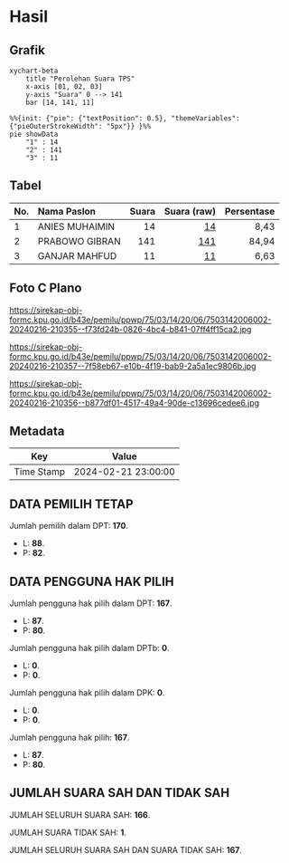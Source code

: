 # Hasil

## Grafik

```mermaid
xychart-beta
    title "Perolehan Suara TPS"
    x-axis [01, 02, 03]
    y-axis "Suara" 0 --> 141
    bar [14, 141, 11]
```

```mermaid
%%{init: {"pie": {"textPosition": 0.5}, "themeVariables": {"pieOuterStrokeWidth": "5px"}} }%%
pie showData
    "1" : 14
    "2" : 141
    "3" : 11
```

## Tabel

| No. | Nama Paslon    | Suara | Suara (raw) | Persentase |
|:--- |:-------------- | -----:| -----------:| ----------:|
| 1   | ANIES MUHAIMIN | 14    | [14][p-1]   | 8,43       |
| 2   | PRABOWO GIBRAN | 141   | [141][p-2]  | 84,94      |
| 3   | GANJAR MAHFUD  | 11    | [11][p-3]   | 6,63       |


[p-1]: https://github.com/gigit-pemilu/pemilu-2024-75-gorontalo/blob/main/pilpres/hitung-suara/sub/75-gorontalo/sub/03-bone-bolango/sub/14-bulango-ulu/sub/2006-suka-makmur/sub/002-tps/sub/paslon-1.txt
[p-2]: https://github.com/gigit-pemilu/pemilu-2024-75-gorontalo/blob/main/pilpres/hitung-suara/sub/75-gorontalo/sub/03-bone-bolango/sub/14-bulango-ulu/sub/2006-suka-makmur/sub/002-tps/sub/paslon-2.txt
[p-3]: https://github.com/gigit-pemilu/pemilu-2024-75-gorontalo/blob/main/pilpres/hitung-suara/sub/75-gorontalo/sub/03-bone-bolango/sub/14-bulango-ulu/sub/2006-suka-makmur/sub/002-tps/sub/paslon-3.txt

## Foto C Plano

https://sirekap-obj-formc.kpu.go.id/b43e/pemilu/ppwp/75/03/14/20/06/7503142006002-20240216-210355--f73fd24b-0826-4bc4-b841-07ff4ff15ca2.jpg

https://sirekap-obj-formc.kpu.go.id/b43e/pemilu/ppwp/75/03/14/20/06/7503142006002-20240216-210357--7f58eb67-e10b-4f19-bab9-2a5a1ec9806b.jpg

https://sirekap-obj-formc.kpu.go.id/b43e/pemilu/ppwp/75/03/14/20/06/7503142006002-20240216-210356--b877df01-4517-49a4-90de-c13696cedee6.jpg


## Metadata

| Key        | Value               |
| ---------- | ------------------- |
| Time Stamp | 2024-02-21 23:00:00 |


## DATA PEMILIH TETAP

Jumlah pemilih dalam DPT: **170**.
 * L: **88**.
 * P: **82**.

## DATA PENGGUNA HAK PILIH

Jumlah pengguna hak pilih dalam DPT: **167**.
 * L: **87**.
 * P: **80**.

Jumlah pengguna hak pilih dalam DPTb: **0**.
 * L: **0**.
 * P: **0**.

Jumlah pengguna hak pilih dalam DPK: **0**.
 * L: **0**.
 * P: **0**.

Jumlah pengguna hak pilih: **167**.
 * L: **87**.
 * P: **80**.

## JUMLAH SUARA SAH DAN TIDAK SAH

JUMLAH SELURUH SUARA SAH: **166**.

JUMLAH SUARA TIDAK SAH: **1**.

JUMLAH SELURUH SUARA SAH DAN SUARA TIDAK SAH: **167**.


